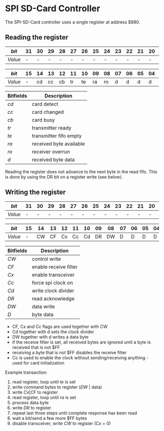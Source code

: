 # SPI SD-Card Controller
The SPI-SD-Card controller uses a single register at address $880.

## Reading the register
|_bit_  |31|30|29|28|27|26|25|24|23|22|21|20|19|18|17|16|
|-      |- |- |- |- |- |- |- |- |- |- |- |- |- |- |- |- |
|_Value_|- |- |- |- |- |- |- |- |- |-|- |- |- |- |- |- |

|_bit_  |15|14|13|12|11|10|09|08|07|06|05|04|03|02|01|00|
|-      |- |- |- |- |- |- |- |- |- |- |- |- |- |- |- |- |
|_Value_|- |cd |cc |cb |tr |te |ra |ro |d |d |d |d |d |d |d |d |


|Bitfields|Description|
|---------|-----------|
| _cd_     | card detect |
| _cc_    | card changed |
| _cb_    | card busy |
| _tr_    | transmitter ready |
| _te_    | transmitter fifo empty |
| _ra_    | received byte available |
| _ro_    | receiver overrun |
| _d_     | received byte data |

Reading the register does not advance to the next byte in the read fifo. This is done by using the DR bit on a register write (see below).

## Writing the register

|_bit_  |31|30|29|28|27|26|25|24|23|22|21|20|19|18|17|16|
|-      |- |- |- |- |- |- |- |- |- |- |- |- |- |- |- |- |
|_Value_|- |- |- |- |- |- |- |- |- |-|- |- |- |- |- |- |

|_bit_  |15|14|13|12|11|10|09|08|07|06|05|04|03|02|01|00|
|-      |- |- |- |- |- |- |- |- |- |- |- |- |- |- |- |- |
|_Value_|- |CW |CF |Cx |Cc |Cd |DR |DW |D |D |D |D |D |D |D |D |


|Bitfields|Description|
|---------|-----------|
| _CW_    | control write |
| _CF_    | enable receive filter |
| _Cx_    | enable transceiver |
| _Cc_    | force spi clock on |
| _Cd_    | write clock divider |
| _DR_    | read acknowledge |
| _DW_    | data write |
| _D_     | byte data |

* CF, Cx and Cc flags are used together with CW
* Cd together with d sets the clock divider
* DW together with d writes a data byte
* if the receive filter is set, all received bytes are ignored until a byte is received that is not $FF
* receiving a byte that is not $FF disables the receive filter
* Cc is used to enable the clock without sending/receiving anything - used for card initialization

Example transaction:

1. read register, loop until _te_ is set
1. write command bytes to register (_DW_ | data)
1. write _Cx_|_CF_ to register
1. read register, loop until _ra_ is set
1. process data byte
1. write _DR_ to register
1. repeat last three steps until complete response has been read
1. wait a bit/send a few more $FF bytes
1. disable transceiver, write _CW_ to register (Cx = 0)


